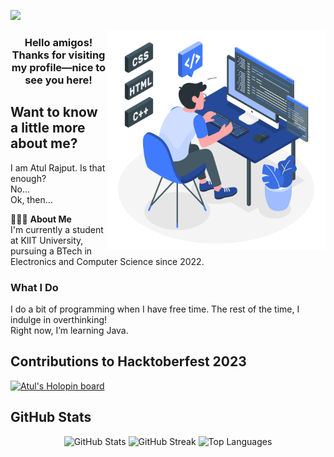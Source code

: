 [![](https://visitcount.itsvg.in/api?id=eatulrajput&label=Profile%20Views&color=1&icon=0&pretty=false)](https://visitcount.itsvg.in)

<img src="https://raw.githubusercontent.com/eatulrajput/eatulrajput/bd881368cfb536f8d2e7ead22a89490b282fa168/programming-animate.svg" min-width="800px" max-width="800px" width="350px" align="right">

### <div align="center">Hello amigos! Thanks for visiting my profile—nice to see you here!</div>

## Want to know a little more about me?

I am Atul Rajput. Is that enough?
<br>
No...
<br>
Ok, then...
<br>

👨🏻‍💻 **About Me**  
I'm currently a student at KIIT University, pursuing a BTech in Electronics and Computer Science since 2022.

### What I Do
I do a bit of programming when I have free time. The rest of the time, I indulge in overthinking!  
Right now, I’m learning Java.

## Contributions to Hacktoberfest 2023
[![Atul's Holopin board](https://holopin.me/eatulrajput)](https://holopin.io/@eatulrajput)

## GitHub Stats
<p align="center">
  <img src="https://github-readme-stats.vercel.app/api?username=eatulrajput&show_icons=true&theme=tokyonight" alt="GitHub Stats" />
  <img src="https://github-readme-streak-stats.herokuapp.com/?user=eatulrajput&theme=tokyonight" alt="GitHub Streak" />
  <img src="https://github-readme-stats.vercel.app/api/top-langs/?username=eatulrajput&layout=compact&theme=tokyonight" alt="Top Languages" />
</p>

